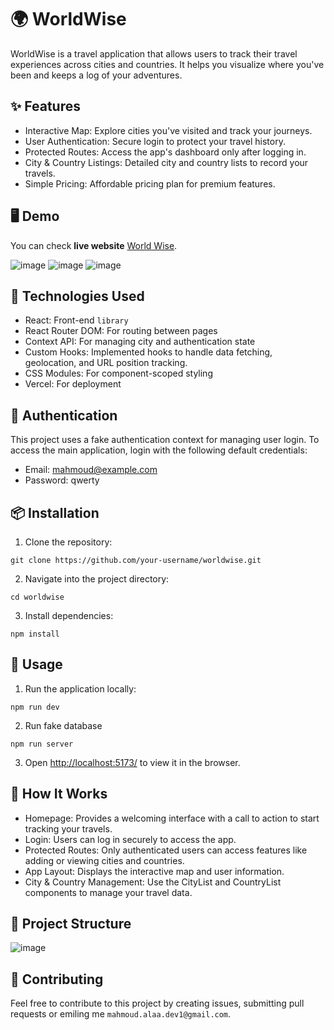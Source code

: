# 🌍 WorldWise

WorldWise is a travel application that allows users to track their travel experiences across cities and countries. It helps you visualize where you've been and keeps a log of your adventures.

## ✨ Features
- Interactive Map: Explore cities you've visited and track your journeys.
- User Authentication: Secure login to protect your travel history.
- Protected Routes: Access the app's dashboard only after logging in.
- City & Country Listings: Detailed city and country lists to record your travels.
- Simple Pricing: Affordable pricing plan for premium features.

## 🖥️ Demo
You can check **live website** [World Wise](https://world-wise1.vercel.app/).


![image](https://github.com/user-attachments/assets/a3b84fc2-e03f-474e-8347-b84d939ff474)
![image](https://github.com/user-attachments/assets/9a580753-0484-4296-b3f8-d678d0e30b47)
![image](https://github.com/user-attachments/assets/6000d924-c58d-4500-ba41-216f2f5400e7)



## 🚀 Technologies Used
- React: Front-end `library`
- React Router DOM: For routing between pages
- Context API: For managing city and authentication state
- Custom Hooks: Implemented hooks to handle data fetching, geolocation, and URL position tracking.
- CSS Modules: For component-scoped styling
- Vercel: For deployment

## 🔐 Authentication
This project uses a fake authentication context for managing user login. To access the main application, login with the following default credentials:
- Email: mahmoud@example.com
- Password: qwerty

## 📦 Installation
1. Clone the repository:
```
git clone https://github.com/your-username/worldwise.git
```
2. Navigate into the project directory:
```
cd worldwise
```

3. Install dependencies:
```
npm install
```

## 🔄 Usage
1. Run the application locally:
```
npm run dev
```
2. Run fake database 
```
npm run server
```
3. Open [http://localhost:5173/](http://localhost:5173/) to view it in the browser.



## 📖 How It Works
- Homepage: Provides a welcoming interface with a call to action to start tracking your travels.
- Login: Users can log in securely to access the app.
- Protected Routes: Only authenticated users can access features like adding or viewing cities and countries.
- App Layout: Displays the interactive map and user information.
- City & Country Management: Use the CityList and CountryList components to manage your travel data.

## 📂 Project Structure

![image](https://github.com/user-attachments/assets/aec77bf6-76ab-4526-ba54-f56d8ab17e28)






## 🤝 Contributing
Feel free to contribute to this project by creating issues, submitting pull requests or emiling me `mahmoud.alaa.dev1@gmail.com`.




